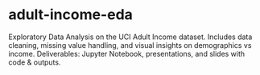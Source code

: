 # adult-income-eda
Exploratory Data Analysis on the UCI Adult Income dataset. Includes data cleaning, missing value handling, and visual insights on demographics vs income. Deliverables: Jupyter Notebook,  presentations, and slides with code &amp; outputs.
